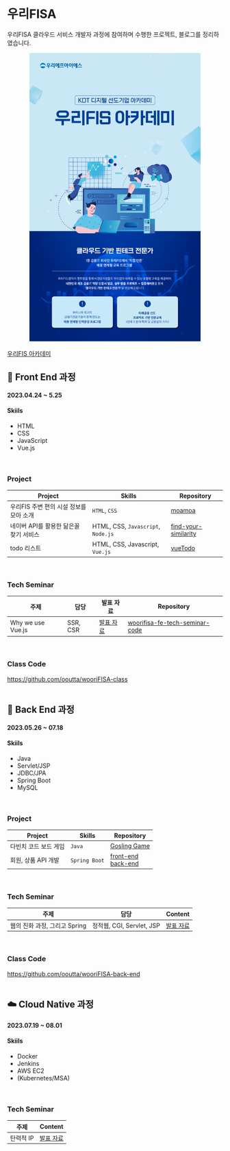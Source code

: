 # 우리FISA
우리FISA 클라우드 서비스 개발자 과정에 참여하며 수행한 프로젝트, 블로그를 정리하였습니다.
<div align="center">
  <img src="img/wooriFISA_main.png" width=400px>
</div>

[우리FIS 아카데미](http://www.woorifis.com/kor/peoplelife/futureLab/labInfo)
<br>

## 🥚 Front End 과정
#### 2023.04.24 ~ 5.25
#### Skiils
- HTML
- CSS
- JavaScript
- Vue.js
<br>

### Project
|Project|Skills|Repository|
|-|-|-|
|우리FIS 주변 편의 시설 정보를 모아 소개|`HTML`, `CSS`|[moamoa](https://github.com/ooutta/moamoa)|
|네이버 API를 활용한 닮은꼴 찾기 서비스|HTML, CSS, `Javascript`, `Node.js`|[find-your-similarity](https://github.com/ooutta/find-your-similarity)|
|todo 리스트|HTML, CSS, Javascript, `Vue.js`|[vueTodo](https://github.com/ooutta/vueTodo)|
<br>

### Tech Seminar 
|주제|담당|발표 자료|Repository|
|-|-|-|-|
|Why we use Vue.js|SSR, CSR|[발표 자료](https://github.com/ooutta/wooriFISA/blob/main/content/Why%20we%20use%20Vue.js.md)|[woorifisa-fe-tech-seminar-code](https://github.com/ooutta/woorifisa-fe-tech-seminar)|
<br>

### Class Code
https://github.com/ooutta/wooriFISA-class
<br>
<br>

## 🍳 Back End 과정
#### 2023.05.26 ~ 07.18
#### Skiils
- Java
- Servlet/JSP
- JDBC/JPA
- Spring Boot
- MySQL
<br>

### Project
|Project|Skills|Repository|
|-|-|-|
|다빈치 코드 보드 게임|`Java`|[Gosling Game](https://github.com/woorifisa-service-dev/backend-1st-goslingcode)|
|회원, 상품 API 개발|`Spring Boot`|[front-end](https://github.com/spring-market/market-front) <br> [back-end](https://github.com/spring-market/market)|
<br>

### Tech Seminar
|주제|담당|Content|
|-|-|-|
|웹의 진화 과정, 그리고 Spring|정적웹, CGI, Servlet, JSP|[발표 자료](https://github.com/ooutta/wooriFISA/blob/main/content/%EC%9B%B9%EC%9D%98%20%EC%A7%84%ED%99%94%20%EA%B3%BC%EC%A0%95%2C%20%EA%B7%B8%EB%A6%AC%EA%B3%A0%20Spring.md)|
<br>

### Class Code
https://github.com/ooutta/wooriFISA-back-end
<br>
<br>

## ☁️ Cloud Native 과정
#### 2023.07.19 ~ 08.01
#### Skiils
- Docker
- Jenkins
- AWS EC2
- (Kubernetes/MSA) 
<br>

### Tech Seminar
|주제|Content|
|-|-|
|탄력적 IP|[발표 자료](https://github.com/ooutta/wooriFISA/blob/main/content/%ED%83%84%EB%A0%A5%EC%A0%81%20IP.md)|
<br>
